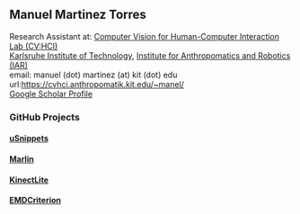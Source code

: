 ## Manuel Martinez Torres

Research Assistant at: 
[Computer Vision for Human-Computer Interaction Lab (CV:HCI)](https://cvhci.anthropomatik.kit.edu/)  
[Karlsruhe Institute of Technology](https://www.kit.edu/), [Institute for Anthropomatics and Robotics (IAR)](https://www.informatik.kit.edu/english/1323.php)  
email: manuel (dot) martinez (at) kit (dot) edu   
url:https://cvhci.anthropomatik.kit.edu/~manel/  
[Google Scholar Profile](https://scholar.google.com/citations?user=AiT2yPsAAAAJ)  

### GitHub Projects
#### [uSnippets](https://github.com/MartinezTorres/uSnippets-dev)
#### [Marlin](https://github.com/MartinezTorres/Marlin-dev)
#### [KinectLite](https://github.com/MartinezTorres/KinectLite)
#### [EMDCriterion](https://github.com/MartinezTorres/EMDCriterion)


